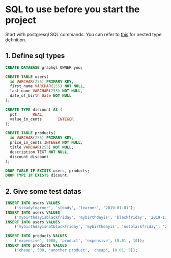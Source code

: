 # SQL to use before you start the project

Start with postgresql SQL commands. You can refer to [this](https://www.postgresql.org/docs/9.6/rowtypes.html) for nested type definition.

## 1. Define sql types

```sql
CREATE DATABASE graphql OWNER you;

CREATE TABLE users(
  id VARCHAR(255) PRIMARY KEY,
  first_name VARCHAR(255) NOT NULL,
  last_name VARCHAR(255) NOT NULL,
  date_of_birth Date NOT NULL
);

CREATE TYPE discount AS (
  pct       REAL,
  value_in_cents       INTEGER
);

CREATE TABLE products(
  id VARCHAR(255) PRIMARY KEY,
  price_in_cents INTEGER NOT NULL,
  title VARCHAR(255) NOT NULL,
  description TEXT NOT NULL,
  discount discount
);

DROP TABLE IF EXISTS users, products;
DROP TYPE IF EXISTS dicount;
```

## 2. Give some test datas

```sql
INSERT INTO users VALUES
    ('steadylearner', 'steady', 'learner', '2019-01-01');
INSERT INTO users VALUES
    ('mybirthdayisblackfriday', 'mybirthdayis', 'blackfriday', '2019-11-25');
INSERT INTO users VALUES
    ('mybirthdayisnotblackfriday', 'mybirthdayis', 'notblackfriday', '2019-11-26');

INSERT INTO products VALUES
    ('expensive', 1000, 'product', 'expensive', (0.01 , 10));
INSERT INTO products VALUES
    ('cheap', 500, 'another product', 'cheap', (0.01, 5));
```
